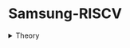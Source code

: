 # Samsung-RISCV

<details>
<summary> Theory </summary>
<br>
  
# Task-1
# Running and understanding the C-based code on RISC-V architecture. 
![Screenshot 2025-01-06 161342](https://github.com/user-attachments/assets/38e1ac95-70a7-4b07-b2a9-9023f2dea1ec)
  
![Screenshot 2025-01-06 231204](https://github.com/user-attachments/assets/89392d20-b827-4779-9808-1b81ba609b0b)
